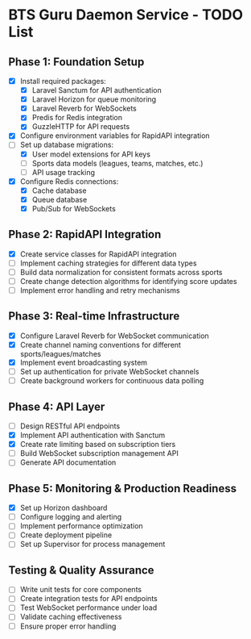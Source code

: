 # BTS Guru Daemon Service - TODO List

## Phase 1: Foundation Setup
- [x] Install required packages:
  - [x] Laravel Sanctum for API authentication
  - [x] Laravel Horizon for queue monitoring
  - [x] Laravel Reverb for WebSockets
  - [x] Predis for Redis integration
  - [x] GuzzleHTTP for API requests
- [x] Configure environment variables for RapidAPI integration
- [ ] Set up database migrations:
  - [x] User model extensions for API keys
  - [ ] Sports data models (leagues, teams, matches, etc.)
  - [ ] API usage tracking
- [x] Configure Redis connections:
  - [x] Cache database
  - [x] Queue database
  - [x] Pub/Sub for WebSockets

## Phase 2: RapidAPI Integration
- [x] Create service classes for RapidAPI integration
- [ ] Implement caching strategies for different data types
- [ ] Build data normalization for consistent formats across sports
- [ ] Create change detection algorithms for identifying score updates
- [ ] Implement error handling and retry mechanisms

## Phase 3: Real-time Infrastructure
- [x] Configure Laravel Reverb for WebSocket communication
- [x] Create channel naming conventions for different sports/leagues/matches
- [x] Implement event broadcasting system
- [ ] Set up authentication for private WebSocket channels
- [ ] Create background workers for continuous data polling

## Phase 4: API Layer
- [ ] Design RESTful API endpoints
- [x] Implement API authentication with Sanctum
- [x] Create rate limiting based on subscription tiers
- [ ] Build WebSocket subscription management API
- [ ] Generate API documentation

## Phase 5: Monitoring & Production Readiness
- [x] Set up Horizon dashboard
- [ ] Configure logging and alerting
- [ ] Implement performance optimization
- [ ] Create deployment pipeline
- [ ] Set up Supervisor for process management

## Testing & Quality Assurance
- [ ] Write unit tests for core components
- [ ] Create integration tests for API endpoints
- [ ] Test WebSocket performance under load
- [ ] Validate caching effectiveness
- [ ] Ensure proper error handling
